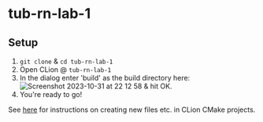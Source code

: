# tub-rn-lab-1

## Setup

1. `git clone` & `cd tub-rn-lab-1`
2. Open CLion @ `tub-rn-lab-1`
3. In the dialog enter 'build' as the build directory here: ![Screenshot 2023-10-31 at 22 12 58](https://github.com/blumelume/tub-rn-lab-1/assets/30017507/84040d89-7bf6-4010-b69c-cbc1e50fdcb6) & hit OK.
4. You're ready to go!

See [here](https://www.jetbrains.com/help/clion/quick-cmake-tutorial.html#targets-configs) for instructions on creating new files etc. in CLion CMake projects.

